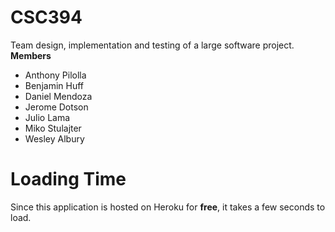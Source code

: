 # CSC394
Team design, implementation and testing of a large software project.<br/>
<strong> Members</strong>
<ul>
    <li>Anthony Pilolla</li>
    <li>Benjamin Huff</li>
    <li>Daniel Mendoza</li>
    <li>Jerome Dotson</li>
    <li>Julio Lama</li>
    <li>Miko Stulajter</li>
    <li>Wesley Albury</li>
</ul>

# Loading Time
Since this application is hosted on Heroku for <strong>free</strong>, it takes a few seconds to load.
